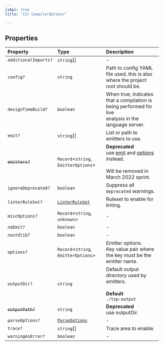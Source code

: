 ```yaml
---
jsApi: true
title: "[I] CompilerOptions"

---
```

## Properties

| Property | Type | Description |
| :------ | :------ | :------ |
| `additionalImports?` | `string`[] | - |
| `config?` | `string` | Path to config YAML file used, this is also where the project root should be. |
| `designTimeBuild?` | `boolean` | When true, indicates that a compilation is being performed for live<br />analysis in the language server. |
| `emit?` | `string`[] | List or path to emitters to use. |
| ~~`emitters?`~~ | `Record`<`string`, `EmitterOptions`\> | **Deprecated**<br />use [emit](CompilerOptions.md) and [options](CompilerOptions.md) instead.<br /><br />Will be removed in March 2022 sprint. |
| `ignoreDeprecated?` | `boolean` | Suppress all `deprecated` warnings. |
| `linterRuleSet?` | [`LinterRuleSet`](LinterRuleSet.md) | Ruleset to enable for linting. |
| `miscOptions?` | `Record`<`string`, `unknown`\> | - |
| `noEmit?` | `boolean` | - |
| `nostdlib?` | `boolean` | - |
| `options?` | `Record`<`string`, `EmitterOptions`\> | Emitter options.<br />Key value pair where the key must be the emitter name. |
| `outputDir?` | `string` | Default output directory used by emitters.<br /><br />**Default**<br />` ./tsp-output ` |
| ~~`outputPath?`~~ | `string` | **Deprecated**<br />use outputDir. |
| `parseOptions?` | [`ParseOptions`](ParseOptions.md) | - |
| `trace?` | `string`[] | Trace area to enable. |
| `warningAsError?` | `boolean` | - |
